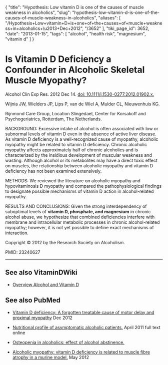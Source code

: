 {
    "title": "Hypothesis: Low vitamin D is one of the causes of muscle weakness in alcoholics",
    "slug": "hypothesis-low-vitamin-d-is-one-of-the-causes-of-muscle-weakness-in-alcoholics",
    "aliases": [
        "/Hypothesis+Low+vitamin+D+is+one+of+the+causes+of+muscle+weakness+in+alcoholics+\u2013+Dec+2012",
        "/3652"
    ],
    "tiki_page_id": 3652,
    "date": "2013-01-15",
    "tags": [
        "alcohol",
        "health risk",
        "magnesium",
        "vitamin d"
    ]
}


# Is Vitamin D Deficiency a Confounder in Alcoholic Skeletal Muscle Myopathy?

Alcohol Clin Exp Res. 2012 Dec 14. [doi: 10.1111/j.1530-0277.2012.01902.x.](https://doi.org/10.1111/j.1530-0277.2012.01902.x.) 

Wijnia JW, Wielders JP, Lips P, van de Wiel A, Mulder CL, Nieuwenhuis KG.

Rijnmond Care Group, Location Slingedael, Center for Korsakoff and Psychogeriatrics, Rotterdam, The Netherlands.

BACKGROUND: Excessive intake of alcohol is often associated with low or subnormal levels of vitamin D even in the absence of active liver disease. As vitamin D deficiency is a well-recognized cause of myopathy, alcoholic myopathy might be related to vitamin D deficiency. Chronic alcoholic myopathy affects approximately half of chronic alcoholics and is characterized by the insidious development of muscular weakness and wasting. Although alcohol or its metabolites may have a direct toxic effect on muscles, the relationship between alcoholic myopathy and vitamin D deficiency has not been examined extensively.

METHODS: We reviewed the literature on alcoholic myopathy and hypovitaminosis D myopathy and compared the pathophysiological findings to designate possible mechanisms of vitamin D action in alcohol-related myopathy.

RESULTS AND CONCLUSIONS: Given the strong interdependency of suboptimal levels of  **vitamin D, phosphate, and magnesium**  in chronic alcohol abuse, we hypothesize that combined deficiencies interfere with membrane and intracellular metabolic processes in chronic alcohol-related myopathy; however, it is not yet possible to define exact mechanisms of interaction.

Copyright © 2012 by the Research Society on Alcoholism.

PMID: 23240627

---

## See also VitaminDWiki

* [Overview Alcohol and Vitamin D](/posts/overview-alcohol-and-vitamin-d)

## See also PubMed

* [Vitamin D deficiency: A forgotten treatable cause of motor delay and proximal myopathy](http://www.ncbi.nlm.nih.gov/pubmed/23273989) Dec 2012

* [Nutritional profile of asymptomatic alcoholic patients.](http://www.ncbi.nlm.nih.gov/pubmed/21709952) April 2011 full text online 

* [Osteopenia in alcoholics: effect of alcohol abstinence.](http://www.ncbi.nlm.nih.gov/pubmed/19535494)

* [Alcoholic myopathy: vitamin D deficiency is related to muscle fibre atrophy in a murine model.](http://www.ncbi.nlm.nih.gov/pubmed/20190231) May 2012